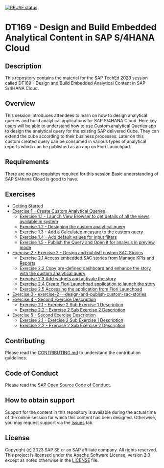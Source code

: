 [![REUSE status](https://api.reuse.software/badge/github.com/SAP-samples/teched2023-DT169)](https://api.reuse.software/info/github.com/SAP-samples/teched2023-DT169)

# DT169 - Design and Build Embedded Analytical Content in SAP S/4HANA Cloud

## Description

This repository contains the material for the SAP TechEd 2023 session called DT169 - Design and Build Embedded Analytical Content in SAP S/4HANA Cloud.

## Overview

This session introduces attendees to learn on how to design analytical queries and build analytical applications for SAP S/4HANA Cloud.
Here key users will be able to understand how to use Custom analytical Queries app to design the analytical query for the existing SAP delivered Cube. They can extend the cube according to their business processes. Later on this custom created query can be consumed in various types of analytical reports which can be published as an app on Fiori Launchpad.

## Requirements

There are no pre-requisites required for this session
Basic understanding of SAP S/4hana Cloud is good to have.

## Exercises

- [Getting Started](exercises/ex0/)
- [Exercise 1 - Create Custom Analytical Queries](exercises/ex1/)
    - [Exercise 1.1 - Launch View Browser to get details of all the views available in system](exercises/ex1#exercise-11launch-view-browser-to-get-the-details-of-all-the-views-available-in-the-system)
    - [Exercise 1.2 - Designing the custom analytical query](exercises/ex1#exercise-12-designing-the-custom-analytical-query)
    - [Exercise 1.3 - Add a Calculated measure to the custom query](exercises/ex1#exercise-13-add-a-calculated-measure-to-the-custom-query)
    - [Exercise 1.4 - Add default values for input filters](exercises/ex1#exercise-14-add-default-values-for-input-filters)
    - [Exercise 1.5 - Publish the Query and Open it for analysis in preview mode](exercises/ex1#exercise-15-publish-the-query-and-open-it-for-analysis-in-preview-mode)
- [Exercise 2 - Exercise 2 - Design and publish custom SAC Stories](exercises/ex2/)
    - [Exercise 2.1 Access embedded SAC stories from Manage KPIs and Reports](exercises/ex2#exercise-21-access-embedded-sac-stories-from-manage-kpis-and-reports)
    - [Exercise 2.2 Copy pre-defined dashboard and enhance the story with the custom analytical query](exercises/ex2#exercise-22-copy-pre-defined-dashboard-and-enhance-the-story-with-the-custom-analytical-query)
    - [Exercise 2.3 Add widgets and activate the story](exercises/ex2#exercise-23-add-widgets-and-activate-the-story)
    - [Exercise 2.4 Create Fiori Launchpad application to launch the story](exercises/ex2#exercise-24-create-fiori-launchpad-application-to-launch-the-story)
    - [Exercise 2.5 Accessing the application from Fiori Launchpad](exercises/ex2#exercise-25-accessing-the-application-from-fiori-launchpad)
- [Exercise 3 - exercise-2---design-and-publish-custom-sac-stories](exercises/ex2/)
- [Exercise 4 - Second Exercise Description](exercises/ex2/)
    - [Exercise 2.1 - Exercise 2 Sub Exercise 1 Description](exercises/ex2#exercise-21-sub-exercise-1-description)
    - [Exercise 2.2 - Exercise 2 Sub Exercise 2 Description](exercises/ex2#exercise-22-sub-exercise-2-description)
- [Exercise 5 - Second Exercise Description](exercises/ex2/)
    - [Exercise 2.1 - Exercise 2 Sub Exercise 1 Description](exercises/ex2#exercise-21-sub-exercise-1-description)
    - [Exercise 2.2 - Exercise 2 Sub Exercise 2 Description](exercises/ex2#exercise-22-sub-exercise-2-description)


## Contributing
Please read the [CONTRIBUTING.md](./CONTRIBUTING.md) to understand the contribution guidelines.

## Code of Conduct
Please read the [SAP Open Source Code of Conduct](https://github.com/SAP-samples/.github/blob/main/CODE_OF_CONDUCT.md).

## How to obtain support

Support for the content in this repository is available during the actual time of the online session for which this content has been designed. Otherwise, you may request support via the [Issues](../../issues) tab.

## License
Copyright (c) 2023 SAP SE or an SAP affiliate company. All rights reserved. This project is licensed under the Apache Software License, version 2.0 except as noted otherwise in the [LICENSE](LICENSES/Apache-2.0.txt) file.
